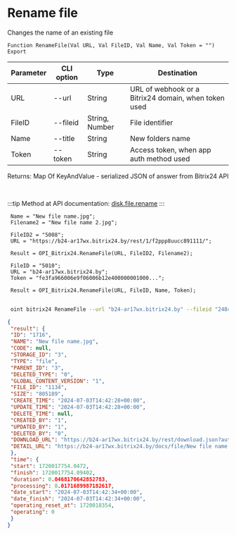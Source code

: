 ﻿---
sidebar_position: 10
---

# Rename file
 Changes the name of an existing file



`Function RenameFile(Val URL, Val FileID, Val Name, Val Token = "") Export`

 | Parameter | CLI option | Type | Destination |
 |-|-|-|-|
 | URL | --url | String | URL of webhook or a Bitrix24 domain, when token used |
 | FileID | --fileid | String, Number | File identifier |
 | Name | --title | String | New folders name |
 | Token | --token | String | Access token, when app auth method used |

 
 Returns: Map Of KeyAndValue - serialized JSON of answer from Bitrix24 API

<br/>

:::tip
Method at API documentation: [disk.file.rename](https://dev.1c-bitrix.ru/rest_help/disk/file/disk_file_rename.php)
:::
<br/>


```bsl title="Code example"
 Name = "New file name.jpg";
 Filename2 = "New file name 2.jpg";
 
 FileID2 = "5008";
 URL = "https://b24-ar17wx.bitrix24.by/rest/1/f2ppp8uucc891111/";
 
 Result = OPI_Bitrix24.RenameFile(URL, FileID2, Filename2);
 
 FileID = "5010";
 URL = "b24-ar17wx.bitrix24.by";
 Token = "fe3fa966006e9f06006b12e400000001000...";
 
 Result = OPI_Bitrix24.RenameFile(URL, FileID, Name, Token);
```
	


```sh title="CLI command example"
 
 oint bitrix24 RenameFile --url "b24-ar17wx.bitrix24.by" --fileid "2484" --title %title% --token "56898d66006e9f06006b12e400000001000..."

```

```json title="Result"
{
 "result": {
 "ID": "1716",
 "NAME": "New file name.jpg",
 "CODE": null,
 "STORAGE_ID": "3",
 "TYPE": "file",
 "PARENT_ID": "3",
 "DELETED_TYPE": "0",
 "GLOBAL_CONTENT_VERSION": "1",
 "FILE_ID": "1134",
 "SIZE": "805189",
 "CREATE_TIME": "2024-07-03T14:42:28+00:00",
 "UPDATE_TIME": "2024-07-03T14:42:28+00:00",
 "DELETE_TIME": null,
 "CREATED_BY": "1",
 "UPDATED_BY": "1",
 "DELETED_BY": "0",
 "DOWNLOAD_URL": "https://b24-ar17wx.bitrix24.by/rest/download.json?auth=fe708566006e9f06006b12e4000000010000076fcba303ea853529aed2cefade1444b3&token=disk%7CaWQ9MTcxNiZfPWh4MGZDaVNISklmakNDZ2VDQnBGQ25oaWhnUzRVaVNG%7CImRvd25sb2FkfGRpc2t8YVdROU1UY3hOaVpmUFdoNE1HWkRhVk5JU2tsbWFrTkRaMlZEUW5CR1EyNW9hV2huVXpSVmFWTkd8ZmU3MDg1NjYwMDZlOWYwNjAwNmIxMmU0MDAwMDAwMDEwMDAwMDc2ZmNiYTMwM2VhODUzNTI5YWVkMmNlZmFkZTE0NDRiMyI%3D.I5xOjqhubMfxDzA0AHzUE5AzgUeXOOmA4%2FsEKdiUSyQ%3D",
 "DETAIL_URL": "https://b24-ar17wx.bitrix24.by/docs/file/New file name.jpg"
 },
 "time": {
 "start": 1720017754.0472,
 "finish": 1720017754.09402,
 "duration": 0.0468170642852783,
 "processing": 0.0171689987182617,
 "date_start": "2024-07-03T14:42:34+00:00",
 "date_finish": "2024-07-03T14:42:34+00:00",
 "operating_reset_at": 1720018354,
 "operating": 0
 }
}
```

